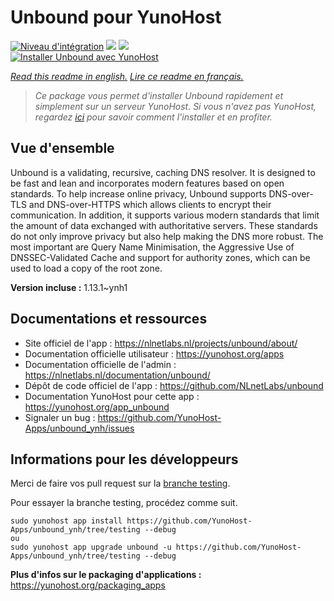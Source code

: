 # Unbound pour YunoHost

[![Niveau d'intégration](https://dash.yunohost.org/integration/unbound.svg)](https://dash.yunohost.org/appci/app/unbound) ![](https://ci-apps.yunohost.org/ci/badges/unbound.status.svg) ![](https://ci-apps.yunohost.org/ci/badges/unbound.maintain.svg)  
[![Installer Unbound avec YunoHost](https://install-app.yunohost.org/install-with-yunohost.svg)](https://install-app.yunohost.org/?app=unbound)

*[Read this readme in english.](./README.md)*
*[Lire ce readme en français.](./README_fr.md)*

> *Ce package vous permet d'installer Unbound rapidement et simplement sur un serveur YunoHost.
Si vous n'avez pas YunoHost, regardez [ici](https://yunohost.org/#/install) pour savoir comment l'installer et en profiter.*

## Vue d'ensemble

Unbound is a validating, recursive, caching DNS resolver. It is designed to be fast and lean and incorporates modern features based on open standards.
To help increase online privacy, Unbound supports DNS-over-TLS and DNS-over-HTTPS which allows clients to encrypt their communication. In addition, it supports various modern standards that limit the amount of data exchanged with authoritative servers. These standards do not only improve privacy but also help making the DNS more robust. The most important are Query Name Minimisation, the Aggressive Use of DNSSEC-Validated Cache and support for authority zones, which can be used to load a copy of the root zone.

**Version incluse :** 1.13.1~ynh1



## Documentations et ressources

* Site officiel de l'app : https://nlnetlabs.nl/projects/unbound/about/
* Documentation officielle utilisateur : https://yunohost.org/apps
* Documentation officielle de l'admin : https://nlnetlabs.nl/documentation/unbound/
* Dépôt de code officiel de l'app : https://github.com/NLnetLabs/unbound
* Documentation YunoHost pour cette app : https://yunohost.org/app_unbound
* Signaler un bug : https://github.com/YunoHost-Apps/unbound_ynh/issues

## Informations pour les développeurs

Merci de faire vos pull request sur la [branche testing](https://github.com/YunoHost-Apps/unbound_ynh/tree/testing).

Pour essayer la branche testing, procédez comme suit.
```
sudo yunohost app install https://github.com/YunoHost-Apps/unbound_ynh/tree/testing --debug
ou
sudo yunohost app upgrade unbound -u https://github.com/YunoHost-Apps/unbound_ynh/tree/testing --debug
```

**Plus d'infos sur le packaging d'applications :** https://yunohost.org/packaging_apps